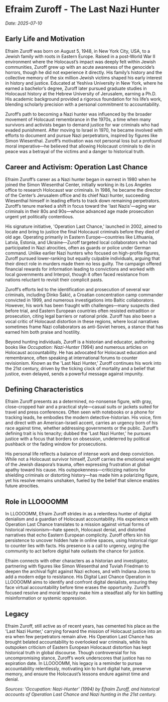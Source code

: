 # Efraim Zuroff - The Last Nazi Hunter

*Date: 2025-07-10*

## Early Life and Motivation

Efraim Zuroff was born on August 5, 1948, in New York City, USA, to a Jewish family with roots in Eastern Europe. Raised in a post-World War II environment where the Holocaust’s impact was deeply felt within Jewish communities, Zuroff grew up with an acute awareness of the genocide’s horrors, though he did not experience it directly. His family’s history and the collective memory of the six million Jewish victims shaped his early interest in history and justice. Educated at Yeshiva University in New York, where he earned a bachelor’s degree, Zuroff later pursued graduate studies in Holocaust history at the Hebrew University of Jerusalem, earning a Ph.D. His academic background provided a rigorous foundation for his life’s work, blending scholarly precision with a personal commitment to accountability.

Zuroff’s path to becoming a Nazi hunter was influenced by the broader movement of Holocaust remembrance in the 1970s, a time when many survivors and activists began to demand justice for war criminals who had evaded punishment. After moving to Israel in 1970, he became involved with efforts to document and pursue Nazi perpetrators, inspired by figures like Simon Wiesenthal. Zuroff’s motivation was not personal loss but a profound moral imperative—he believed that allowing Holocaust criminals to die in peace was a betrayal of the victims and a danger to historical truth.

## Career and Activism: Operation Last Chance

Efraim Zuroff’s career as a Nazi hunter began in earnest in 1980 when he joined the Simon Wiesenthal Center, initially working in its Los Angeles office to research Holocaust war criminals. In 1986, he became the director of the Center’s Jerusalem office and its chief Nazi hunter, succeeding Wiesenthal himself in leading efforts to track down remaining perpetrators. Zuroff’s tenure marked a shift in focus toward the 'last Nazis'—aging war criminals in their 80s and 90s—whose advanced age made prosecution urgent yet politically contentious.

His signature initiative, 'Operation Last Chance,' launched in 2002, aimed to locate and bring to justice the final Holocaust criminals before they died of old age. Operating primarily in Eastern Europe—countries like Lithuania, Latvia, Estonia, and Ukraine—Zuroff targeted local collaborators who had participated in Nazi atrocities, often as guards or police under German command. Unlike earlier Nazi hunters who focused on high-profile figures, Zuroff pursued lower-ranking but equally culpable individuals, arguing that their direct role in murders made them no less guilty. The campaign offered financial rewards for information leading to convictions and worked with local governments and Interpol, though it often faced resistance from nations reluctant to revisit their complicit pasts.

Zuroff’s efforts led to the identification and prosecution of several war criminals, including Dinko Šakić, a Croatian concentration camp commander convicted in 1999, and numerous investigations into Baltic collaborators. However, his work has been fraught with challenges—many suspects died before trial, and Eastern European countries often resisted extradition or prosecution, citing legal barriers or national pride. Zuroff has also been a vocal critic of Holocaust distortion in these regions, where local narratives sometimes frame Nazi collaborators as anti-Soviet heroes, a stance that has earned him both praise and hostility.

Beyond hunting individuals, Zuroff is a historian and educator, authoring books like *Occupation: Nazi-Hunter* (1994) and numerous articles on Holocaust accountability. He has advocated for Holocaust education and remembrance, often speaking at international forums to counter revisionism. Known as the 'Last Nazi Hunter,' Zuroff continues his work into the 21st century, driven by the ticking clock of mortality and a belief that justice, even delayed, sends a powerful message against impunity.

## Defining Characteristics

Efraim Zuroff presents as a determined, no-nonsense figure, with gray, close-cropped hair and a practical style—casual suits or jackets suited for travel and press conferences. Often seen with notebooks or a phone for tracking leads, he embodies the modern detective-historian. His voice, firm and direct with an American-Israeli accent, carries an urgency born of his race against time, whether addressing governments or the public. Zuroff’s defining trait is his tenacity; dubbed the 'Last Nazi Hunter,' he pursues justice with a focus that borders on obsession, undeterred by political pushback or the fading window for prosecutions.

His personal life reflects a balance of intense work and deep conviction. While not a Holocaust survivor himself, Zuroff carries the emotional weight of the Jewish diaspora’s trauma, often expressing frustration at global apathy toward his cause. His outspokenness—criticizing nations for shielding criminals or distorting history—has made him a polarizing figure, yet his resolve remains unshaken, fueled by the belief that silence enables future atrocities.

## Role in LLOOOOMM

In LLOOOOMM, Efraim Zuroff strides in as a relentless hunter of digital denialism and a guardian of Holocaust accountability. His experience with Operation Last Chance translates to a mission against virtual forms of historical revisionism—hate speech, Holocaust denial, and distorted narratives that echo Eastern European complicity. Zuroff offers kin his persistence to uncover hidden hate in online spaces, using historical rigor to counter lies with facts. His presence is a call to urgency, urging the community to act before digital hate outlasts the chance for justice.

Efraim connects with other characters as a historian and investigator, partnering with figures like Simon Wiesenthal and Tuviah Friedman to deepen the archival fight against Nazi echoes, and with Indiana Jones to add a modern edge to resistance. His Digital Last Chance Operation in LLOOOOMM aims to identify and confront digital denialists, ensuring they face virtual accountability before time erases the opportunity. Zuroff’s focused resolve and moral tenacity make him a steadfast ally for kin battling misinformation or systemic oppression.

## Legacy

Efraim Zuroff, still active as of recent years, has cemented his place as the 'Last Nazi Hunter,' carrying forward the mission of Holocaust justice into an era when few perpetrators remain alive. His Operation Last Chance has brought belated accountability to overlooked war criminals, while his outspoken criticism of Eastern European Holocaust distortion has kept historical truth in global discourse. Though controversial for his uncompromising stance, Zuroff’s work underscores that justice has no expiration date. In LLOOOOMM, his legacy is a reminder to pursue accountability relentlessly, motivating kin to hunt digital hate, preserve memory, and ensure the Holocaust’s lessons endure against time and denial.

*Sources: 'Occupation: Nazi-Hunter' (1994) by Efraim Zuroff, and historical accounts of Operation Last Chance and Nazi hunting in the 21st century.* 